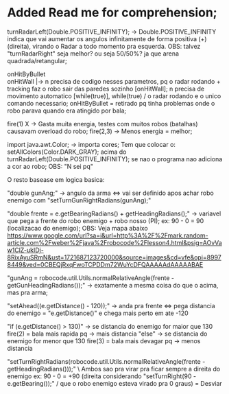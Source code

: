 # Added Read me for comprehension;


turnRadarLeft(Double.POSITIVE_INFINITY); -> Double.POSITIVE_INFINITY indica que vai aumentar os angulos infinitamente de forma positiva (+)(direita), virando o Radar a todo momento pra esquerda. 
OBS: talvez "turnRadarRight" seja melhor? ou seja 50/50%? ja que arena quadrada/retangular;

onHitByBullet	\
onHitWall     	 |-> n precisa de codigo nesses parametros, pq o radar rodando + tracking faz o robo sair das paredes sozinho [onHitWall]; n precisa de movimento automatico [while(true)], 
while(true)	/    o radar rodando e o unico comando necessario; onHitByBullet = retirado pq tinha problemas onde o robo parava quando era atingido por bala;

fire(1) X -> Gasta muita energia, testes com muitos robos (batalhas) causavam overload do robo; 
fire(2,3) -> Menos energia = melhor;

import java.awt.Color; -> importa cores; Tem que colocar o: setAllColors(Color.DARK_GRAY); acima do turnRadarLeft(Double.POSITIVE_INFINITY); se nao o programa nao adiciona a cor ao robo; 
OBS: "N sei pq" 

O resto basease em logica basica:

"double gunAng;" -> angulo da arma <=> vai ser definido apos achar robo enemigo com "setTurnGunRightRadians(gunAng);"

"double frente = e.getBearingRadians() + getHeadingRadians();" -> variavel que pega a frente do robo enemigo + robo nosso (PI); ex: 90 - 0 = 90 (localizacao do enemigo); 
OBS: Veja mapa abaixo
https://www.google.com/url?sa=i&url=http%3A%2F%2Fmark.random-article.com%2Fweber%2Fjava%2Frobocode%2Flesson4.html&psig=AOvVaw1ClZ-ukIDj-8RixAyuSRmN&ust=1721687123720000&source=images&cd=vfe&opi=89978449&ved=0CBEQjRxqFwoTCPDDm72WuYcDFQAAAAAdAAAAABAE

"gunAng = robocode.util.Utils.normalRelativeAngle(frente - getGunHeadingRadians());" -> exatamente a mesma coisa do que o acima, mas pra arma;

"setAhead((e.getDistance() - 120));" -> anda pra frente <=> pega distancia do enemigo = "e.getDistance()" e chega mais perto em ate -120 <graus> 

"if (e.getDistance() > 130)" -> se distancia do enemigo for maior que 130 fire(2) = bala mais rapida pq -> mais distancia
"else" -> se distancia do enemigo for menor que 130 fire(3) = bala mais devagar pq -> menos distancia

"setTurnRightRadians(robocode.util.Utils.normalRelativeAngle(frente - getHeadingRadians()));" \	Ambos sao pra virar pra ficar sempre a direita do enemigo ex: 90 - 0 = +90 (direita considerando
"setTurnRight(90 - e.getBearing());"							      /	que o robo enemigo esteva virado pra 0 graus) = Desviar

